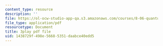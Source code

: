 ```yaml
---
content_type: resource
description: ''
file: https://ol-ocw-studio-app-qa.s3.amazonaws.com/courses/8-06-quantum-physics-iii-spring-2018/1438729f498e56685351daabce40edd5_67yCE-yt0T8.pdf
file_type: application/pdf
resourcetype: Document
title: 3play pdf file
uid: 1438729f-498e-5668-5351-daabce40edd5
---
```

